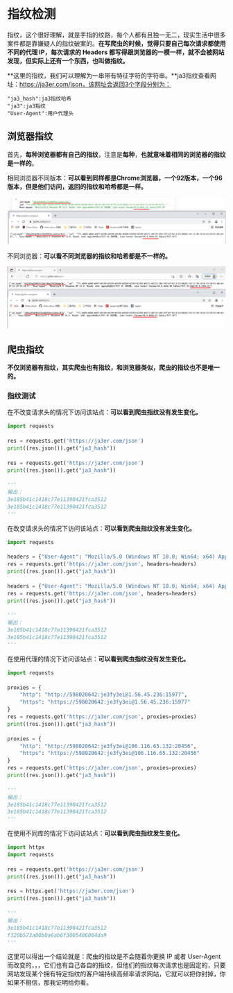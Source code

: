 # 指纹检测

指纹，这个很好理解，就是手指的纹路，每个人都有且独一无二，现实生活中很多案件都是靠嫌疑人的指纹破案的。**在写爬虫的时候，觉得只要自己每次请求都使用不同的代理 IP，每次请求的 Headers 都写得跟浏览器的一模一样，就不会被网站发现，但实际上还有一个东西，也叫做指纹。**

**这里的指纹，我们可以理解为一串带有特征字符的字符串。**ja3指纹查看网址：https://ja3er.com/json，该网址会返回3个字段分别为：

```
"ja3_hash":ja3指纹哈希
"ja3":ja3指纹
"User-Agent":用户代理头
```

## 浏览器指纹

首先，**每种浏览器都有自己的指纹**，注意是**每种**，**也就意味着相同的浏览器的指纹是一样的**。

相同浏览器不同版本：**可以看到同样都是Chrome浏览器，一个92版本，一个96版本，但是他们访问，返回的指纹和哈希都是一样。**

![QQ截图20211210171139](image/QQ截图20211210171139.png)

不同浏览器：**可以看不同浏览器的指纹和哈希都是不一样的。**

![QQ截图20211210172014](image/QQ截图20211210172014.png)

## 爬虫指纹

**不仅浏览器有指纹，其实爬虫也有指纹，和浏览器类似，爬虫的指纹也不是唯一的。**

### 指纹测试

在不改变请求头的情况下访问该站点：**可以看到爬虫指纹没有发生变化。**

```python
import requests

res = requests.get('https://ja3er.com/json')
print((res.json()).get("ja3_hash"))

res = requests.get('https://ja3er.com/json')
print((res.json()).get("ja3_hash"))

'''
输出：
3e185b41c1418c77e11390421fca3512
3e185b41c1418c77e11390421fca3512
'''
```

在改变请求头的情况下访问该站点：**可以看到爬虫指纹没有发生变化。**

```python
import requests

headers = {"User-Agent": "Mozilla/5.0 (Windows NT 10.0; Win64; x64) AppleWebKit/537.36 (KHTML, like Gecko) Chrome/96.0.4664.93 Safari/537.36"}
res = requests.get('https://ja3er.com/json', headers=headers)
print((res.json()).get("ja3_hash"))

headers = {"User-Agent": "Mozilla/5.0 (Windows NT 10.0; Win64; x64) AppleWebKit/537.36 (KHTML, like Gecko) Chrome/96.0.4664.55 Safari/537.36 Edg/96.0.1054.43"}
res = requests.get('https://ja3er.com/json', headers=headers)
print((res.json()).get("ja3_hash"))

'''
输出：
3e185b41c1418c77e11390421fca3512
3e185b41c1418c77e11390421fca3512
'''
```

在使用代理的情况下访问该站点：**可以看到爬虫指纹没有发生变化。**

```python
import requests

proxies = {
    "http": "http://598020642:je3fy3ei@1.56.45.236:15977",
    "https": "https://598020642:je3fy3ei@1.56.45.236:15977"
}
res = requests.get('https://ja3er.com/json', proxies=proxies)
print((res.json()).get("ja3_hash"))

proxies = {
    "http": "http://598020642:je3fy3ei@106.116.65.132:20456",
    "https": "https://598020642:je3fy3ei@106.116.65.132:20456"
}
res = requests.get('https://ja3er.com/json', proxies=proxies)
print((res.json()).get("ja3_hash"))

'''
输出：
3e185b41c1418c77e11390421fca3512
3e185b41c1418c77e11390421fca3512
'''
```

在使用不同库的情况下访问该站点：**可以看到爬虫指纹发生变化。**

```python
import httpx
import requests

res = requests.get('https://ja3er.com/json')
print((res.json()).get("ja3_hash"))

res = httpx.get('https://ja3er.com/json')
print((res.json()).get("ja3_hash"))

'''
输出：
3e185b41c1418c77e11390421fca3512
f320b573a00b0a6ab6f3005486004da9
'''
```

这里可以得出一个结论就是：爬虫的指纹是不会随着你更换 IP 或者 User-Agent 而改变的，，，它们也有自己各自的指纹，但他们的指纹每次请求也是固定的，只要网站发现某个拥有特定指纹的客户端持续高频率请求网站，它就可以把你封掉，你如果不相信，那我证明给你看。



